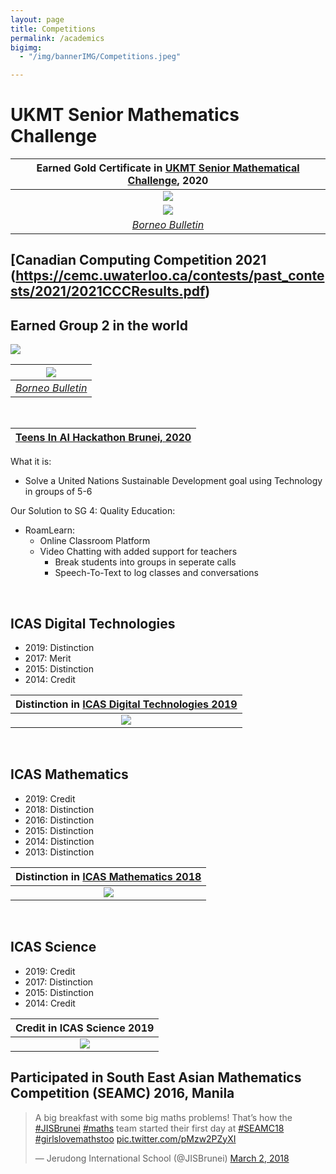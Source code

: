 ```yaml
---
layout: page
title: Competitions
permalink: /academics
bigimg:
  - "/img/bannerIMG/Competitions.jpeg"

---
```


# UKMT Senior Mathematics Challenge

| Earned Gold Certificate in [UKMT Senior Mathematical Challenge](https://www.ukmt.org.uk/competitions), 2020 |
| :----------------------------------------------------------: |
|             ![](../images/UKMT-Certificate.jpg)              |
|                  ![](../images/BB_UKMT.png)                  |
| *[Borneo Bulletin](https://borneobulletin.com.bn/excelling-at-international-computer-challenge/)* |



## [Canadian Computing Competition 2021 (https://cemc.uwaterloo.ca/contests/past_contests/2021/2021CCCResults.pdf)

## Earned Group 2 in the world

![](../images/CCC.png)



|                  ![](../images/BB_CCC.jpg)                   |
| :----------------------------------------------------------: |
| *[Borneo Bulletin](https://borneobulletin.com.bn/excelling-at-international-computer-challenge/)* |

<br>

| [Teens In AI Hackathon Brunei, 2020](https://www.teensinai.com/brunei/) |
| ------------------------------------------------------------ |

What it is:

* Solve a United Nations Sustainable Development goal using Technology in groups of 5-6

Our Solution to SG 4: Quality Education:

* RoamLearn:
  * Online Classroom Platform
  * Video Chatting with added support for teachers
    * Break students into groups in seperate calls
    * Speech-To-Text to log classes and conversations

<br>

## ICAS Digital Technologies

* 2019: Distinction
* 2017: Merit
* 2015: Distinction
* 2014: Credit



| Distinction in [ICAS Digital Technologies 2019](https://www.icasassessments.com/products-icas/) |
| :----------------------------------------------------------: |
|               ![](../images/ICAS-DT-2019.jpg)                |



<br>

## ICAS Mathematics

* 2019: Credit
* 2018: Distinction
* 2016: Distinction
* 2015: Distinction
* 2014: Distinction
* 2013: Distinction

  

| Distinction in [ICAS Mathematics 2018](https://www.icasassessments.com/products-icas/) |
| :----------------------------------------------------------: |
|              ![](../images/ICAS-Maths-2018.jpg)              |



<br>

## ICAS Science

* 2019: Credit
* 2017: Distinction
* 2015: Distinction
* 2014: Credit



|     Credit in ICAS Science 2019      |
| :----------------------------------: |
| ![](../images/ICAS-Science-2019.jpg) |



## Participated in South East Asian Mathematics Competition (SEAMC) 2016, Manila

<blockquote class="twitter-tweet"><p lang="en" dir="ltr">A big breakfast with some big maths problems! That’s how the <a href="https://twitter.com/hashtag/JISBrunei?src=hash&amp;ref_src=twsrc%5Etfw">#JISBrunei</a> <a href="https://twitter.com/hashtag/maths?src=hash&amp;ref_src=twsrc%5Etfw">#maths</a> team started their first day at <a href="https://twitter.com/hashtag/SEAMC18?src=hash&amp;ref_src=twsrc%5Etfw">#SEAMC18</a> <a href="https://twitter.com/hashtag/girlslovemathstoo?src=hash&amp;ref_src=twsrc%5Etfw">#girlslovemathstoo</a> <a href="https://t.co/pMzw2PZyXI">pic.twitter.com/pMzw2PZyXI</a></p>&mdash; Jerudong International School (@JISBrunei) <a href="https://twitter.com/JISBrunei/status/969446492866953216?ref_src=twsrc%5Etfw">March 2, 2018</a></blockquote> <script async src="https://platform.twitter.com/widgets.js" charset="utf-8"></script>

